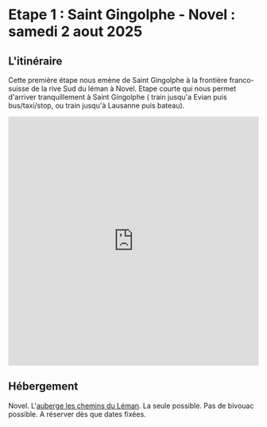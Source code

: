 # Etape 1 : Saint Gingolphe - Novel : samedi 2 aout 2025

## L'itinéraire

Cette première étape nous emène de Saint Gingolphe à la frontière franco-suisse de la rive Sud du léman à Novel. Etape courte qui nous permet d'arriver tranquillement à Saint Gingolphe ( train jusqu'a Evian puis bus/taxi/stop, ou train jusqu'à Lausanne puis bateau).

<iframe src="https://gpx.studio/?state=%7B%22ids%22:%5B%221liNoI8V73tyobkQtGQnWSgIiv5SXvJQO%22%5D%7D&embed&distance" width="100%" height="500" frameborder="0" allowfullscreen><p><a href="https://gpx.studio/?state=%7B%22ids%22:%5B%221liNoI8V73tyobkQtGQnWSgIiv5SXvJQO%22%5D%7D"></a></p></iframe>

## Hébergement
Novel.
L'[auberge les chemins du Léman](https://www.les-chemins-du-leman.com/). La seule possible. Pas de bivouac possible. A réserver dès que dates fixées.


